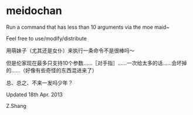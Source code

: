 meidochan
=========

Run a command that has less than 10 arguments via the moe maid~

Feel free to use/modify/distribute

用萌妹子（尤其还是女仆）来执行一条命令不是很棒吗～

但是伦家现在最多只支持10个参数……［对手指］……一次给太多的话……会坏掉的……（好像有些奇怪的东西混进来了）

总、总之、不来一发吗少年？

Updated 18th Apr. 2013

Z.Shang

